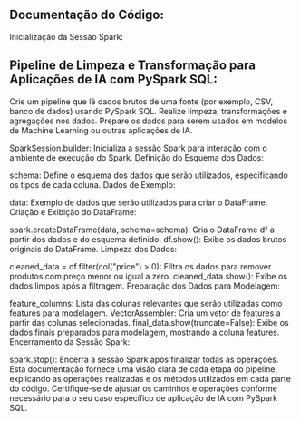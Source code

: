 ## Documentação do Código:
Inicialização da Sessão Spark:

## Pipeline de Limpeza e Transformação para Aplicações de IA com PySpark SQL:
Crie um pipeline que lê dados brutos de uma fonte (por exemplo, CSV, banco de dados) usando PySpark SQL.
Realize limpeza, transformações e agregações nos dados.
Prepare os dados para serem usados em modelos de Machine Learning ou outras aplicações de IA.

SparkSession.builder: Inicializa a sessão Spark para interação com o ambiente de execução do Spark.
Definição do Esquema dos Dados:

schema: Define o esquema dos dados que serão utilizados, especificando os tipos de cada coluna.
Dados de Exemplo:

data: Exemplo de dados que serão utilizados para criar o DataFrame.
Criação e Exibição do DataFrame:

spark.createDataFrame(data, schema=schema): Cria o DataFrame df a partir dos dados e do esquema definido.
df.show(): Exibe os dados brutos originais do DataFrame.
Limpeza dos Dados:

cleaned_data = df.filter(col("price") > 0): Filtra os dados para remover produtos com preço menor ou igual a zero.
cleaned_data.show(): Exibe os dados limpos após a filtragem.
Preparação dos Dados para Modelagem:

feature_columns: Lista das colunas relevantes que serão utilizadas como features para modelagem.
VectorAssembler: Cria um vetor de features a partir das colunas selecionadas.
final_data.show(truncate=False): Exibe os dados finais preparados para modelagem, mostrando a coluna features.
Encerramento da Sessão Spark:

spark.stop(): Encerra a sessão Spark após finalizar todas as operações.
Esta documentação fornece uma visão clara de cada etapa do pipeline, explicando as operações realizadas e os métodos utilizados em cada parte do código. Certifique-se de ajustar os caminhos e operações conforme necessário para o seu caso específico de aplicação de IA com PySpark SQL.
